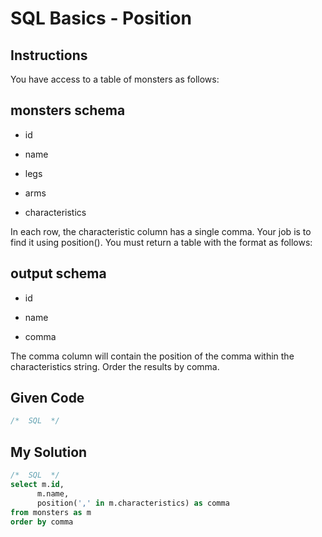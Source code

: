 # SQL Basics - Position

## Instructions

You have access to a table of monsters as follows:

## monsters schema

- id

- name

- legs

- arms

- characteristics

In each row, the characteristic column has a single comma. Your job is to find it using position(). You must return a table with the format as follows:

## output schema

- id

- name

- comma

The comma column will contain the position of the comma within the characteristics string. Order the results by comma.

## Given Code
```sql
/*  SQL  */
```

## My Solution
```sql
/*  SQL  */
select m.id, 
      m.name,
      position(',' in m.characteristics) as comma
from monsters as m
order by comma
```

